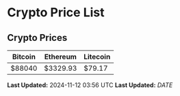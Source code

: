# Crypto Price List

## Crypto Prices
| Bitcoin | Ethereum | Litecoin |
| ------- | -------- | -------- |
| $88040 | $3329.93 | $79.17 |
**Last Updated:** 2024-11-12 03:56 UTC
**Last Updated:** $DATE$
